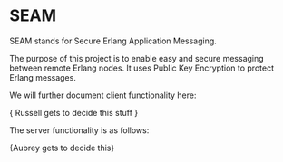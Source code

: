 # SEAM

SEAM stands for Secure Erlang Application Messaging.

The purpose of this project is to enable easy and secure messaging between remote Erlang nodes. It uses Public Key Encryption to protect Erlang messages.

We will further document client functionality here:

{ Russell gets to decide this stuff }

The server functionality is as follows:

{Aubrey gets to decide this}
